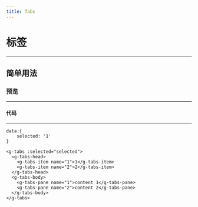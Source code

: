 ```yaml
---
title: Tabs
---
```

# 标签
---
## 简单用法

### 预览
---
<ClientOnly>
  <tabs-demo></tabs-demo>
</ClientOnly>

#### 代码
---
````
data:{
    selected: '1'
}

<g-tabs :selected="selected">
  <g-tabs-head>
    <g-tabs-item name="1">1</g-tabs-item>
    <g-tabs-item name="2">2</g-tabs-item>
  </g-tabs-head>
  <g-tabs-body>
    <g-tabs-pane name="1">content 1</g-tabs-pane>
    <g-tabs-pane name="2">content 2</g-tabs-pane>
  </g-tabs-body>
</g-tabs>
````
